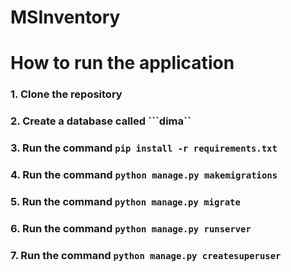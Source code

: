 # MSInventory

# How to run the application
### 1. Clone the repository
### 2. Create a database called ```dima``
### 3. Run the command ```pip install -r requirements.txt``` 
### 4. Run the command ```python manage.py makemigrations```
### 5. Run the command ```python manage.py migrate```
### 6. Run the command ```python manage.py runserver```
### 7. Run the command ```python manage.py createsuperuser```